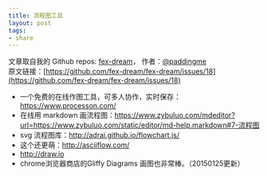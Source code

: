 ```yaml
---
title: 流程图工具
layout: post
tags:
- share
---
```



 文章取自我的 Github  repos: [fex-dream](https://github.com/paddingme/fex-dream)， 作者：[@paddingme](http://padding.me/about.html)    
原文链接：[https://github.com/fex-dream/fex-dream/issues/18](https://github.com/fex-dream/fex-dream/issues/18)

- 一个免费的在线作图工具，可多人协作，实时保存：https://www.processon.com/
- 在线用 markdown 画流程图：https://www.zybuluo.com/mdeditor?url=https://www.zybuluo.com/static/editor/md-help.markdown#7-流程图
- svg 流程图库：http://adrai.github.io/flowchart.js/
- 这个还更萌：http://asciiflow.com/
- http://draw.io
-  chrome浏览器商店的Gliffy Diagrams  画图也非常棒。（20150125更新）